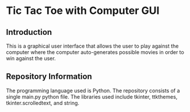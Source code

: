 # Tic Tac Toe with Computer GUI

## Introduction

This is a graphical user interface that allows the user to play against the computer where the computer auto-generates possible movies in order to win against the user.



## Repository Information

The programming language used is Python. The repository consists of a single main.py python file. The libraries used include tkinter, ttkthemes, tkinter.scrolledtext, and string.
